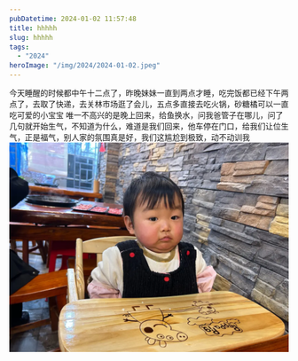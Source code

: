```yaml
---
pubDatetime: 2024-01-02 11:57:48
title: hhhhh
slug: hhhhh
tags:
  - "2024"
heroImage: "/img/2024/2024-01-02.jpeg"
---
```


今天睡醒的时候都中午十二点了，昨晚妹妹一直到两点才睡，吃完饭都已经下午两点了，去取了快递，去关林市场逛了会儿，五点多直接去吃火锅，砂糖橘可以一直吃可爱的小宝宝
唯一不高兴的是晚上回来，给鱼换水，问我爸管子在哪儿，问了几句就开始生气，不知道为什么，难道是我们回来，他车停在门口，给我们让位生气，正是福气，别人家的氛围真是好，我们这尴尬到极致，动不动训我
![](../../../../public/img/2024/2024-01-02.jpeg)
